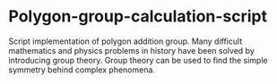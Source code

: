 # Polygon-group-calculation-script
Script implementation of polygon addition group.
Many difficult mathematics and physics problems in history have been solved by introducing group theory. Group theory can be used to find the simple symmetry behind complex phenomena.
